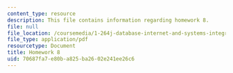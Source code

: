 ```yaml
---
content_type: resource
description: This file contains information regarding homework 8.
file: null
file_location: /coursemedia/1-264j-database-internet-and-systems-integration-technologies-fall-2013/70687fa7e80ba825ba2602e241ee26c6_MIT1_264JF13_HW8.pdf
file_type: application/pdf
resourcetype: Document
title: Homework 8
uid: 70687fa7-e80b-a825-ba26-02e241ee26c6
---
```


